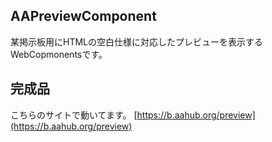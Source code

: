 ## AAPreviewComponent
某掲示板用にHTMLの空白仕様に対応したプレビューを表示するWebCopmonentsです。

## 完成品
こちらのサイトで動いてます。
[https://b.aahub.org/preview](https://b.aahub.org/preview)
